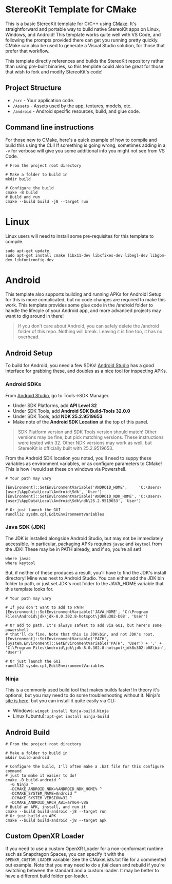 # StereoKit Template for CMake

This is a basic StereoKit template for C/C++ using [CMake](https://cmake.org/). It's straightforward and portable way to build native StereoKit apps on Linux, Windows, and Android! This template works quite well with VS Code, and following the prompts provided there can get you running pretty quickly. CMake can also be used to generate a Visual Studio solution, for those that prefer that workflow.

This template directly references and builds the StereoKit repository rather than using pre-built binaries, so this template could also be great for those that wish to fork and modify StereoKit's code!

## Project Structure

- `/src` - Your application code.
- `/Assets` - Assets used by the app, textures, models, etc.
- `/android` - Android specific resources, build, and glue code.

## Command line instructions

For those new to CMake, here's a quick example of how to compile and build this using the CLI! If something is going wrong, sometimes adding in a `-v` for verbose will give you some additional info you might not see from VS Code.

```shell
# From the project root directory

# Make a folder to build in
mkdir build

# Configure the build
cmake -B build
# Build and run
cmake --build build -j8 --target run
```

# Linux

Linux users will need to install some pre-requisites for this template to compile.

```shell
sudo apt-get update
sudo apt-get install cmake libx11-dev libxfixes-dev libegl-dev libgbm-dev libfontconfig-dev
```

# Android

This template also supports building and running APKs for Android! Setup for this is more complicated, but no code changes are required to make this work. This template provides some glue code in the /android folder to handle the lifecyle of your Android app, and more advanced projects may want to dig around in there!

> If you don't care about Android, you can safely delete the /android folder of this repo. Nothing will break. Leaving it is fine too, it has no overhead.

## Android Setup

To build for Android, you need a few SDKs! [Android Studio](https://developer.android.com/studio) has a good interface for grabbing these, and doubles as a nice tool for inspecting APKs.

### Android SDKs
From [Android Studio](https://developer.android.com/studio), go to Tools->SDK Manager.
- Under SDK Platforms, add **API Level 32**
- Under SDK Tools, add **Android SDK Build-Tools 32.0.0**
- Under SDK Tools, add **NDK 25.2.9519653**
- Make note of the **Android SDK Location** at the top of this panel.

> SDK Platform version and SDK Tools version should match! Other versions may be fine, but pick matching versions. These instructions were tested with 32. Other NDK versions may work as well, but StereoKit is officially built with 25.2.9519653.

From the Android SDK location you noted, you'll need to suppy these variables as environment variables, or as configure parameters to CMake! This is how I would set these on windows via Powershell.
```shell
# Your path may vary

[Environment]::SetEnvironmentVariable('ANDROID_HOME',     'C:\Users\[user]\AppData\Local\Android\Sdk', 'User')
[Environment]::SetEnvironmentVariable('ANDROID_NDK_HOME', 'C:\Users\[user]\AppData\Local\Android\Sdk\ndk\25.2.9519653', 'User')

# Or just launch the GUI
rundll32 sysdm.cpl,EditEnvironmentVariables
```

### Java SDK (JDK)
The JDK is installed alongside Android Studio, but may not be immediately accessible. In particular, packaging APKs requires `javac` and `keytool` from the JDK! These may be in PATH already, and if so, you're all set!
```
where javac
where keytool
```
But, if neither of these produces a result, you'll have to find the JDK's install directory! Mine was next to Android Studio. You can either add the JDK bin folder to path, or just set JDK's root folder to the JAVA_HOME variable that this template looks for.
```shell
# Your path may vary

# If you don't want to add to PATH
[Environment]::SetEnvironmentVariable('JAVA_HOME', 'C:\Program Files\Android\jdk\jdk-8.0.302.8-hotspot\jdk8u302-b08', 'User')

# Or add to path. It's always safest to add via GUI, but here's some powershell
# that'll do fine. Note that this is JDK\bin, and not JDK's root.
[Environment]::SetEnvironmentVariable('PATH', [System.Environment]::GetEnvironmentVariable('PATH', 'User') + ';' + 'C:\Program Files\Android\jdk\jdk-8.0.302.8-hotspot\jdk8u302-b08\bin', 'User')

# Or just launch the GUI
rundll32 sysdm.cpl,EditEnvironmentVariables
```

### Ninja
This is a commonly used build tool that makes builds faster! In theory it's optional, but you may need to do some troubleshooting without it.
Ninja's [site is here](https://ninja-build.org/), but you can install it quite easily via CLI:
- Windows: `winget install Ninja-build.Ninja`
- Linux (Ubuntu): `apt-get install ninja-build`

## Android Build

```shell
# From the project root directory

# Make a folder to build in
mkdir build-android

# Configure the build, I'll often make a .bat file for this configure command
# just to make it easier to do!
cmake -B build-android ^
  -G Ninja ^
  -DCMAKE_ANDROID_NDK=%ANDROID_NDK_HOME% ^
  -DCMAKE_SYSTEM_NAME=Android ^
  -DCMAKE_SYSTEM_VERSION=32 ^
  -DCMAKE_ANDROID_ARCH_ABI=arm64-v8a
# Build an APK, install, and run it
cmake --build build-android -j8 --target run
# Or just build an APK
cmake --build build-android -j8 --target apk
```

## Custom OpenXR Loader

If you need to use a custom OpenXR Loader for a non-conformant runtime such as Snapdragon Spaces, you can specify it with the `OPENXR_CUSTOM_LOADER` variable! See the CMakeLists.txt file for a commented out example. Note that you may need to do a _full_ clean and rebuild if you're switching between the standard and a custom loader. It may be better to have a different build folder per-loader.